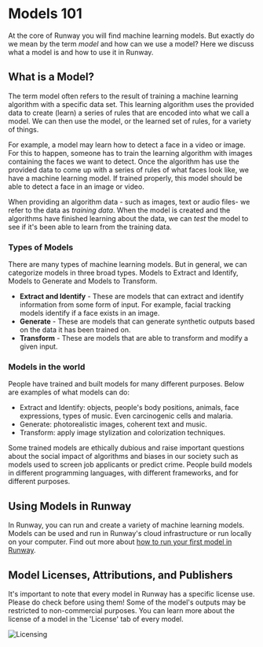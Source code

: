 # Models 101

At the core of Runway you will find machine learning models. But exactly do we mean by the term *model* and how can we use a model? Here we discuss what a model is and how to use it in Runway.

## What is a Model?

The term model often refers to the result of training a machine learning algorithm with a specific data set. This learning algorithm uses the provided data to create (learn) a series of rules that are encoded into what we call a model. We can then use the model, or the learned set of rules, for a variety of things.

For example, a model may learn how to detect a face in a video or image. For this to happen, someone has to train the learning algorithm with images containing the faces we want to detect. Once the algorithm has use the provided data to come up with a series of rules of what faces look like, we have a machine learning model. If trained properly, this model should be able to detect a face in an image or video.

When providing an algorithm data - such as images, text or audio files- we refer to the data as *training data*. When the model is created and the algorithms have finished learning about the data, we can *test* the model to see if it's been able to learn from the training data.

### Types of Models

There are many types of machine learning models. But in general, we can categorize models in three broad types. Models to Extract and Identify, Models to Generate and Models to Transform.

- **Extract and Identify** - These are models that can extract and identify information from some form of input. For example, facial tracking models identify if a face exists in an image.
- **Generate** - These are models that can generate synthetic outputs based on the data it has been trained on.
- **Transform** - These are models that are able to transform and modify a given input.

### Models in the world

People have trained and built models for many different purposes. Below are examples of what models can do:

* Extract and Identify: objects, people's body positions, animals, face expressions, types of music. Even carcinogenic cells and malaria.
* Generate: photorealistic images, coherent text and music.
* Transform: apply image stylization and colorization techniques.

Some trained models are ethically dubious and raise important questions about the social impact of algorithms and biases in our society such as models used to screen job applicants or predict crime. People build models in different programming languages, with different frameworks, and for different purposes.

## Using Models in Runway

In Runway, you can run and create a variety of machine learning models. Models can be used and run in Runway's cloud infrastructure or run locally on your computer. Find out more about [how to run your first model in Runway](how-to/run-a-model.md).


## Model Licenses, Attributions, and Publishers

It's important to note that every model in Runway has a specific license use. Please do check before using them! Some of the model's outputs may be restricted to non-commercial purposes. You can learn more about the license of a model in the 'License' tab of every model.

![Licensing](assets/images/model_101/licensing_attributes.png)
